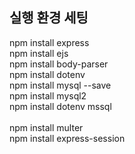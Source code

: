 ## 실행 환경 세팅
npm install express </br>
npm install ejs </br>
npm install body-parser </br> 
npm install dotenv </br> 
npm install mysql --save </br> 
npm install mysql2 </br> 
npm install dotenv mssql </br>     
npm install multer </br>
npm install express-session </br>


